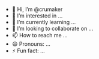 - 👋 Hi, I’m @crumaker
- 👀 I’m interested in ...
- 🌱 I’m currently learning ...
- 💞️ I’m looking to collaborate on ...
- 📫 How to reach me ...
- 😄 Pronouns: ...
- ⚡ Fun fact: ...

<!---
crumaker/crumaker is a ✨ special ✨ repository because its `README.md` (this file) appears on your GitHub profile.
You can click the Preview link to take a look at your changes.
--->
